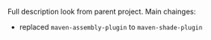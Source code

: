Full description look from parent project.
Main chainges:
- replaced `maven-assembly-plugin` to `maven-shade-plugin`
